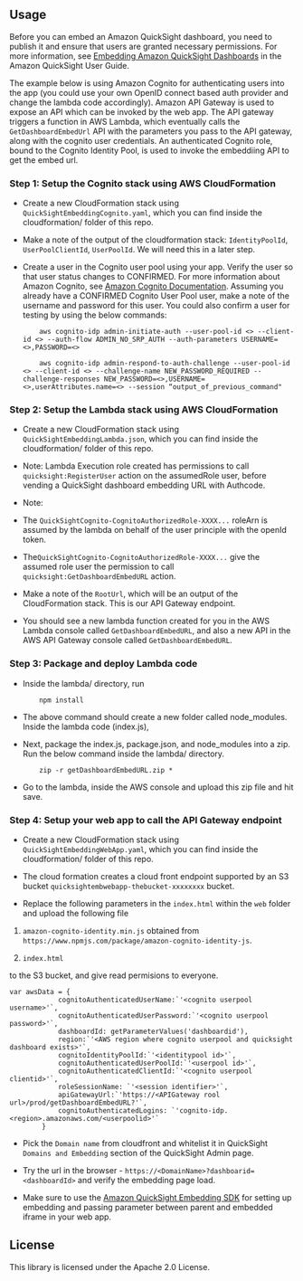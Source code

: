 
## Usage
Before you can embed an Amazon QuickSight dashboard, you need to publish it and ensure that users are granted necessary permissions. For more information, see  [Embedding Amazon QuickSight Dashboards](https://docs.aws.amazon.com/quicksight/latest/user/embedding-dashboards.html) in the Amazon QuickSight User Guide.

The example below is using Amazon Cognito for authenticating users into the app (you could use your own OpenID connect based auth provider and change the lambda code accordingly). Amazon API Gateway is used to expose an API which can be invoked by the web app. The API gateway triggers a function in AWS Lambda, which eventually calls the `GetDashboardEmbedUrl` API with the parameters you pass to the API gateway, along with the cognito user credentials. An authenticated Cognito role, bound to the Cognito Identity Pool, is used to invoke the embeddiing API to get the embed url.

### Step 1: Setup the Cognito stack using AWS CloudFormation

- Create a new CloudFormation stack using `QuickSightEmbeddingCognito.yaml`, which you can find inside the cloudformation/ folder of this repo.

- Make a note of the output of the cloudformation stack: `IdentityPoolId`, `UserPoolClientId`, `UserPoolId`. We will need this in a later step.

- Create a user in the Cognito user pool using your app. Verify the user so that user status changes to CONFIRMED. For more information about Amazon Cognito, see [Amazon Cognito Documentation](https://docs.aws.amazon.com/cognito/index.html). Assuming you already have a CONFIRMED Cognito User Pool user, make a note of the username and password for this user. You could also confirm a user for testing by using the below commands:

  ```
      aws cognito-idp admin-initiate-auth --user-pool-id <> --client-id <> --auth-flow ADMIN_NO_SRP_AUTH --auth-parameters USERNAME=<>,PASSWORD=<>

      aws cognito-idp admin-respond-to-auth-challenge --user-pool-id <> --client-id <> --challenge-name NEW_PASSWORD_REQUIRED --challenge-responses NEW_PASSWORD=<>,USERNAME=<>,userAttributes.name=<> --session “output_of_previous_command"
  ```

### Step 2: Setup the Lambda stack using AWS CloudFormation

- Create a new CloudFormation stack using `QuickSightEmbeddingLambda.json`, which you can find inside the cloudformation/ folder of this repo.

- Note: Lambda Execution role created has permissions to call `quicksight:RegisterUser` action on the assumedRole user, before vending a QuickSight dashboard embedding URL with Authcode.

- Note: 

- The `QuickSightCognito-CognitoAuthorizedRole-XXXX...` roleArn is assumed by the lambda on behalf of the user principle with the openId token. 

- The`QuickSightCognito-CognitoAuthorizedRole-XXXX...` give the assumed role user the permission to call `quicksight:GetDashboardEmbedURL` action.

- Make a note of the `RootUrl`, which will be an output of the CloudFormation stack. This is our API Gateway endpoint.

- You should see a new lambda function created for you in the AWS Lambda console called `GetDashboardEmbedURL`, and also a new API in the AWS API Gateway console called `GetDashboardEmbedURL`.

### Step 3: Package and deploy Lambda code

- Inside the lambda/ directory, run

  ```
      npm install
  ```

- The above command should create a new folder called node_modules. Inside the lambda code (index.js), 
- Next, package the index.js, package.json, and node_modules into a zip. Run the below command inside the lambda/ directory.

  ```
      zip -r getDashboardEmbedURL.zip *
  ```

- Go to the lambda, inside the AWS console and upload this zip file and hit save.

### Step 4: Setup your web app to call the API Gateway endpoint

- Create a new CloudFormation stack using `QuickSightEmbeddingWebApp.yaml`, which you can find inside the cloudformation/ folder of this repo.

- The cloud formation creates a cloud front endpoint supported by an S3 bucket `quicksightembwebapp-thebucket-xxxxxxxx` bucket.

- Replace the following parameters in the `index.html` within the `web` folder and upload the following file 

 1. `amazon-cognito-identity.min.js` obtained from `https://www.npmjs.com/package/amazon-cognito-identity-js`.
 
 2. `index.html`

to the S3 bucket, and give read permisions to everyone.

```
var awsData = {
            cognitoAuthenticatedUserName:`'<cognito userpool username>'`,
            cognitoAuthenticatedUserPassword:`'<cognito userpool password>'`,
            dashboardId: getParameterValues('dashboardid'),
            region:`'<AWS region where cognito userpool and quicksight dashboard exists>'`,
            cognitoIdentityPoolId:`'<identitypool id>'`,
            cognitoAuthenticatedUserPoolId:`'<userpool id>'`,
            cognitoAuthenticatedClientId:`'<cognito userpool clientid>'`,
            roleSessionName: `'<session identifier>'`,
            apiGatewayUrl:`'https://<APIGateway rool url>/prod/getDashboardEmbedURL?'`,
            cognitoAuthenticatedLogins: `'cognito-idp.<region>.amazonaws.com/<userpoolid>'`
        }
```

- Pick the `Domain name` from cloudfront and whitelist it in QuickSight `Domains and Embedding` section of the QuickSight Admin page.

- Try the url in the browser - `https://<DomainName>?dashboarid=<dashboardId>` and verify the embedding page load.

- Make sure to use the [Amazon QuickSight Embedding SDK](https://github.com/awslabs/amazon-quicksight-embedding-sdk) for setting up embedding and passing parameter between parent and embedded iframe in your web app.

## License
This library is licensed under the Apache 2.0 License.
